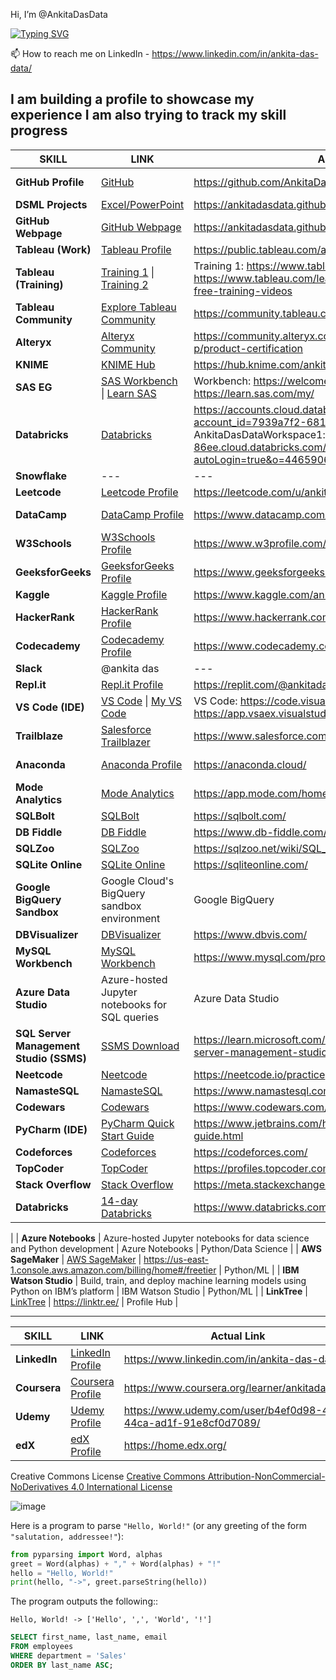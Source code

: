Hi, I’m @AnkitaDasData

[![Typing SVG](https://readme-typing-svg.demolab.com/?lines=I+am+building+a+profile+to+showcase;Please+have+patience)](https://git.io/typing-svg)

📫 How to reach me on LinkedIn - https://www.linkedin.com/in/ankita-das-data/

I am building a profile to showcase my experience
I am also trying to track my skill progress
-----------------------------------------------------------------------------------


| **SKILL**                | **LINK**                                                                                       | **Actual Link**                                                               | **Skill Type**                               |
|--------------------------|-----------------------------------------------------------------------------------------------|------------------------------------------------------------------------------|----------------------------------------------|
| **GitHub Profile**        | [GitHub](https://github.com/AnkitaDasData)                                                     | https://github.com/AnkitaDasData                                              | Version Control/Projects                     |
| **DSML Projects**         | [Excel/PowerPoint](https://ankitadasdata.github.io/)                                           | https://ankitadasdata.github.io/                                              | DSML Projects                                |
| **GitHub Webpage**        | [GitHub Webpage](https://ankitadasdata.github.io/Ankita-Das-Data.github.io/)                   | https://ankitadasdata.github.io/Ankita-Das-Data.github.io/                    | Version Control                              |
| **Tableau (Work)**        | [Tableau Profile](https://public.tableau.com/app/profile/ankitadasdata/vizzes)                 | https://public.tableau.com/app/profile/ankitadasdata/vizzes                   | Data Visualization                           |
| **Tableau (Training)**    | [Training 1](https://www.tableau.com/learn/training) \| [Training 2](https://www.tableau.com/learn/training/pre-2021.1-tableau-free-training-videos) | Training 1: https://www.tableau.com/learn/training \| Training 2: https://www.tableau.com/learn/training/pre-2021.1-tableau-free-training-videos | Data Visualization                           |
| **Tableau Community**     | [Explore Tableau Community](https://community.tableau.com/s/explore-forums)                   | https://community.tableau.com/s/explore-forums                               | Community/Support                            |
| **Alteryx**               | [Alteryx Community](https://community.alteryx.com/t5/Certification-Exams/bd-p/product-certification) | https://community.alteryx.com/t5/Certification-Exams/bd-p/product-certification | Data Preparation                             |
| **KNIME**                 | [KNIME Hub](https://hub.knime.com/ankitadasdata)                                               | https://hub.knime.com/ankitadasdata                                           | Data Preparation                             |
| **SAS EG**                | [SAS Workbench](https://welcome.oda.sas.com/) \| [Learn SAS](https://learn.sas.com/my/)                         | Workbench: https://welcome.oda.sas.com/ \| Learn: https://learn.sas.com/my/          | Data Analytics                               |
| **Databricks**            | [Databricks](https://community.cloud.databricks.com/settings/user/profile?o=2514536658174028)  | https://accounts.cloud.databricks.com/?account_id=7939a7f2-6813-47a0-9554-f7e150be6dc2 \| AnkitaDasDataWorkspace1: https://dbc-d9d42c99-86ee.cloud.databricks.com/?autoLogin=true&o=4465906656994114 | Data Engineering                             |
| **Snowflake**             | ---                                                                                           | ---                                                                          | Data Warehouse                               |
| **Leetcode**              | [Leetcode Profile](https://leetcode.com/u/ankitadasdata/)                                      | https://leetcode.com/u/ankitadasdata                                          | Coding/Algorithms                            |
| **DataCamp**              | [DataCamp Profile](https://www.datacamp.com/portfolio/ankitadasdata)                           | https://www.datacamp.com/portfolio/ankitadasdata                              | Data Science/Training                        |
| **W3Schools**             | [W3Schools Profile](https://www.w3profile.com/ankitadasdata)                                   | https://www.w3profile.com/ankitadasdata                                       | Web Development/Coding                       |
| **GeeksforGeeks**         | [GeeksforGeeks Profile](https://www.geeksforgeeks.org/user/ankitadasdata/)                     | https://www.geeksforgeeks.org/user/ankitadasdata/                             | Coding/Algorithms                            |
| **Kaggle**                | [Kaggle Profile](https://www.kaggle.com/ankitadasdata)                                         | https://www.kaggle.com/ankitadasdata                                          | Data Science                                 |
| **HackerRank**            | [HackerRank Profile](https://www.hackerrank.com/profile/AnkitaDasData)                         | https://www.hackerrank.com/profile/AnkitaDasData                              | Coding/Algorithms                            |
| **Codecademy**            | [Codecademy Profile](https://www.codecademy.com/profiles/ankitadasdata)                        | https://www.codecademy.com/profiles/ankitadasdata                             | Coding/Training                              |
| **Slack**                 | @ankita das                                                                                   | ---                                                                          | Communication                                |
| **Repl.it**               | [Repl.it Profile](https://replit.com/@ankitadasdata)                                           | https://replit.com/@ankitadasdata                                             | Online IDE/Coding                            |
| **VS Code (IDE)**         | [VS Code](https://code.visualstudio.com/) \| [My VS Code](https://app.vsaex.visualstudio.com/me?mkt=en-US)     | VS Code: https://code.visualstudio.com/ \| My VS Code: https://app.vsaex.visualstudio.com/me?mkt=en-US | Coding IDE                                   |
| **Trailblaze**            | [Salesforce Trailblazer](https://www.salesforce.com/trailblazer/ankitadasdata)                 | https://www.salesforce.com/trailblazer/ankitadasdata                          | CRM/Training                                 |
| **Anaconda**              | [Anaconda Profile](https://anaconda.cloud/)                                                    | https://anaconda.cloud/                                                       | Data Science Platform                        |
| **Mode Analytics**        | [Mode Analytics](https://app.mode.com/home/ankitadasdata/search)                               | https://app.mode.com/home/ankitadasdata/search                                | SQL/Analytics                                |
| **SQLBolt**               | [SQLBolt](https://sqlbolt.com/)                                                               | https://sqlbolt.com/                                                          | SQL Tutorial                                 |
| **DB Fiddle**             | [DB Fiddle](https://www.db-fiddle.com/)                                                       | https://www.db-fiddle.com/                                                    | SQL Testing                                  |
| **SQLZoo**                | [SQLZoo](https://sqlzoo.net/wiki/SQL_Tutorial)                                                | https://sqlzoo.net/wiki/SQL_Tutorial                                          | SQL Tutorial                                 |
| **SQLite Online**         | [SQLite Online](https://sqliteonline.com/)                                                    | https://sqliteonline.com/                                                     | SQL Database                                 |
| **Google BigQuery Sandbox**| Google Cloud's BigQuery sandbox environment                                                   | Google BigQuery                                                              | SQL/Data Analytics                           |
| **DBVisualizer**          | [DBVisualizer](https://www.dbvis.com/)                                                        | https://www.dbvis.com/                                                        | SQL Visualization                            |
| **MySQL Workbench**       | [MySQL Workbench](https://www.mysql.com/products/workbench/)                                  | https://www.mysql.com/products/workbench/                                     | SQL IDE                                      |
| **Azure Data Studio**     | Azure-hosted Jupyter notebooks for SQL queries                                                 | Azure Data Studio                                                            | SQL IDE                                      |
| **SQL Server Management Studio (SSMS)**| [SSMS Download](https://learn.microsoft.com/en-us/sql/ssms/download-sql-server-management-studio-ssms?view=sql-server-ver16) | https://learn.microsoft.com/en-us/sql/ssms/download-sql-server-management-studio-ssms?view=sql-server-ver16 | SQL IDE                                      |
| **Neetcode**              | [Neetcode](https://neetcode.io/practice)                                                      | https://neetcode.io/practice                                                  | SQL Practice                                 |
| **NamasteSQL**            | [NamasteSQL](https://www.namastesql.com/coding-problems)                                       | https://www.namastesql.com/coding-problems                                    | SQL Practice                                 |
| **Codewars**              | [Codewars](https://www.codewars.com/users/AnkitaDasData)                                       | https://www.codewars.com/users/AnkitaDasData                                  | SQL/Python                                   |
| **PyCharm (IDE)**         | [PyCharm Quick Start Guide](https://www.jetbrains.com/help/pycharm/quick-start-guide.html)     | https://www.jetbrains.com/help/pycharm/quick-start-guide.html                 | Python IDE                                   |
| **Codeforces**            | [Codeforces](https://codeforces.com/)                                                         | https://codeforces.com/                                                       | Python Practice                              |
| **TopCoder**              | [TopCoder](https://profiles.topcoder.com/AnkitaDasData)                                        | https://profiles.topcoder.com/AnkitaDasData                                   | Python Practice                              |
| **Stack Overflow**        | [Stack Overflow](https://stackoverflow.com/users/27388533/ankitadasdata?tab=badges)            | https://meta.stackexchange.com/users/1604382/ankitadasdata            | Python Forum                                 |
| **Databricks**            | [14-day Databricks](https://www.databricks.com/try-databricks#account)                        | https://www.databricks.com/try-databricks                                       |              
|
| **Azure Notebooks**       | Azure-hosted Jupyter notebooks for data science and Python development                        | Azure Notebooks                                                              | Python/Data Science                          |
| **AWS SageMaker**         | [AWS SageMaker](https://ca-central-1.console.aws.amazon.com/console/services?region=ca-central-1#) | https://us-east-1.console.aws.amazon.com/billing/home#/freetier               | Python/ML                                    |
| **IBM Watson Studio**     | Build, train, and deploy machine learning models using Python on IBM’s platform                | IBM Watson Studio                                                            | Python/ML                                    |
| **LinkTree**              | [LinkTree](https://linktr.ee/)                                                                | https://linktr.ee/                                                            | Profile Hub                                  |



-----------------------------------------------------------------------
| **SKILL**                | **LINK**                                                                                       | **Actual Link**                                                               | **CONTENTS**                                    |
|--------------------------|-----------------------------------------------------------------------------------------------|------------------------------------------------------------------------------|------------------------------------------------|
| **LinkedIn**              | [LinkedIn Profile](https://www.linkedin.com/in/ankita-das-data/)                               | https://www.linkedin.com/in/ankita-das-data/                                  | ---                                            |
| **Coursera**              | [Coursera Profile](https://www.coursera.org/learner/ankitadasdata)                             | https://www.coursera.org/learner/ankitadasdata                                | ---                                            |
| **Udemy**                 | [Udemy Profile](https://www.udemy.com/user/b4ef0d98-46ef-44ca-ad1f-91e8cf0d7089/)              | https://www.udemy.com/user/b4ef0d98-46ef-44ca-ad1f-91e8cf0d7089/              | ---                                            |
| **edX**                   | [edX Profile](https://home.edx.org/)                                                          | https://home.edx.org/                                                         | ---                                            




Creative Commons License [Creative Commons Attribution-NonCommercial-NoDerivatives 4.0 International License](https://creativecommons.org/licenses/by-nc-nd/4.0/)

![image](https://github.com/user-attachments/assets/95a39b19-6afa-45f5-a038-2780c7e21937)

Here is a program to parse ``"Hello, World!"`` (or any greeting of the form
``"salutation, addressee!"``):

```python
from pyparsing import Word, alphas
greet = Word(alphas) + "," + Word(alphas) + "!"
hello = "Hello, World!"
print(hello, "->", greet.parseString(hello))
```

The program outputs the following::

    Hello, World! -> ['Hello', ',', 'World', '!']

```sql
SELECT first_name, last_name, email
FROM employees
WHERE department = 'Sales'
ORDER BY last_name ASC;
```

<!---
AnkitaDasData/AnkitaDasData is a ✨ special ✨ repository because its `README.md` (this file) appears on your GitHub profile.
You can click the Preview link to take a look at your changes.
--->
